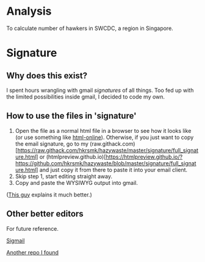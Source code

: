 # Analysis
To calculate number of hawkers in SWCDC, a region in Singapore.

# Signature
## Why does this exist?
I spent hours wrangling with gmail *signatures* of all things. Too fed up with the limited possibilities inside gmail, I decided to code my own.

## How to use the files in 'signature'
1. Open the file as a normal html file in a browser to see how it looks like (or use something like [html-online](https://html-online.com/editor/)). Otherwise, if you just want to copy the email signature, go to my (raw.githack.com)[https://raw.githack.com/hkrsmk/hazywaste/master/signature/full_signature.html] or (htmlpreview.github.io)[https://htmlpreview.github.io/?https://github.com/hkrsmk/hazywaste/blob/master/signature/full_signature.html] and just copy it from there to paste it into your email client.
2. Skip step 1, start editing straight away.
3. Copy and paste the WYSIWYG output into gmail.

([This guy](https://github.com/skarif2/gmail-signature) explains it much better.)

## Other better editors
For future reference.

[Sigmail](https://github.com/antonreshetov/mysigmail)

[Another repo I found](https://github.com/vinitshahdeo/Email-Signature-Template)
